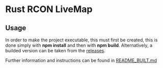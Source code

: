 # Rust RCON LiveMap

## Usage

In order to make the project executable, this must first be created, this is done simply with **npm install** and then with **npm build**. Alternatively, a builded version can be taken from the [releases](https://github.com/MrNeta/Rust-RCON-LiveMap/releases/latest).

Further information and instructions can be found in [README_BUILT.md](https://github.com/MrNeta/Rust-RCON-LiveMap/blob/master/README_BUILT.md)


